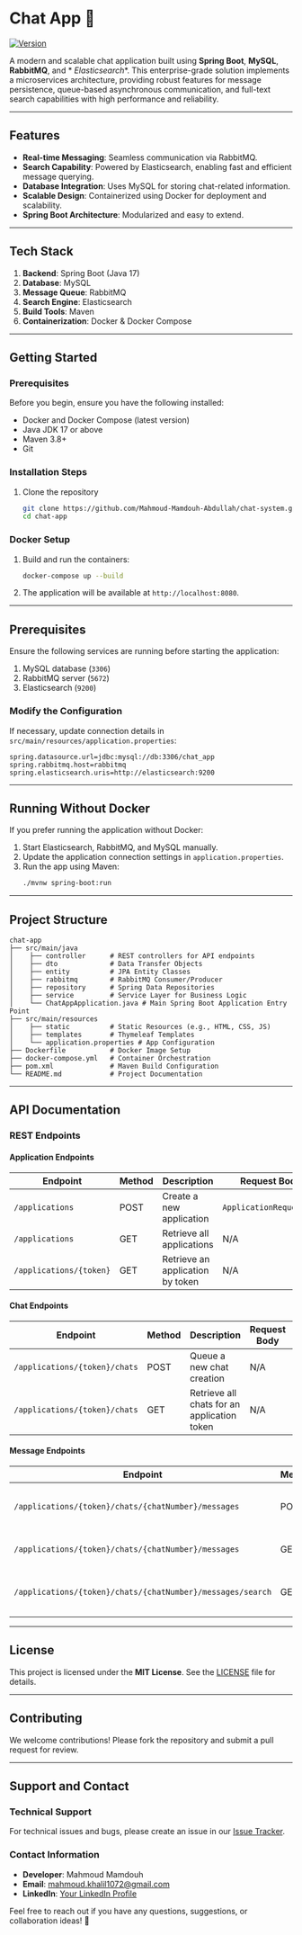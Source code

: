 # Chat App 🚀

[![Version](https://img.shields.io/badge/version-1.0.0-blue.svg)](https://semver.org)

A modern and scalable chat application built using **Spring Boot**, **MySQL**, **RabbitMQ**, and *
*Elasticsearch**. This enterprise-grade solution implements a microservices architecture, providing robust features for
message persistence, queue-based asynchronous communication, and full-text search capabilities with high performance and
reliability.

---

## Features
- **Real-time Messaging**: Seamless communication via RabbitMQ.
- **Search Capability**: Powered by Elasticsearch, enabling fast and efficient message querying.
- **Database Integration**: Uses MySQL for storing chat-related information.
- **Scalable Design**: Containerized using Docker for deployment and scalability.
- **Spring Boot Architecture**: Modularized and easy to extend.

---

## Tech Stack
1. **Backend**: Spring Boot (Java 17)
2. **Database**: MySQL
3. **Message Queue**: RabbitMQ
4. **Search Engine**: Elasticsearch
5. **Build Tools**: Maven
6. **Containerization**: Docker & Docker Compose

---

## Getting Started

### Prerequisites

Before you begin, ensure you have the following installed:

- Docker and Docker Compose (latest version)
- Java JDK 17 or above
- Maven 3.8+
- Git

### Installation Steps

1. Clone the repository
   ```bash
   git clone https://github.com/Mahmoud-Mamdouh-Abdullah/chat-system.git
   cd chat-app
   ```

### Docker Setup
1. Build and run the containers:
   ```bash
   docker-compose up --build
   ```
2. The application will be available at `http://localhost:8080`.

---

## Prerequisites
Ensure the following services are running before starting the application:
1. MySQL database (`3306`)
2. RabbitMQ server (`5672`)
3. Elasticsearch (`9200`)

### Modify the Configuration

If necessary, update connection details in `src/main/resources/application.properties`:

```properties
spring.datasource.url=jdbc:mysql://db:3306/chat_app
spring.rabbitmq.host=rabbitmq
spring.elasticsearch.uris=http://elasticsearch:9200
```
---

## Running Without Docker
If you prefer running the application without Docker:
1. Start Elasticsearch, RabbitMQ, and MySQL manually.
2. Update the application connection settings in `application.properties`.
3. Run the app using Maven:
   ```bash
   ./mvnw spring-boot:run
   ```

---

## Project Structure
```
chat-app
├── src/main/java
│    ├── controller      # REST controllers for API endpoints
│    ├── dto             # Data Transfer Objects
│    ├── entity          # JPA Entity Classes
│    ├── rabbitmq        # RabbitMQ Consumer/Producer
│    ├── repository      # Spring Data Repositories
│    ├── service         # Service Layer for Business Logic
│    └── ChatAppApplication.java # Main Spring Boot Application Entry Point
├── src/main/resources
│    ├── static          # Static Resources (e.g., HTML, CSS, JS)
│    ├── templates       # Thymeleaf Templates
│    └── application.properties # App Configuration
├── Dockerfile           # Docker Image Setup
├── docker-compose.yml   # Container Orchestration
├── pom.xml              # Maven Build Configuration
└── README.md            # Project Documentation
```
---

## API Documentation

### REST Endpoints

#### **Application Endpoints**
| Endpoint                  | Method | Description                         | Request Body               | Response                |
|---------------------------|--------|-------------------------------------|---------------------------|-------------------------|
| `/applications`           | POST   | Create a new application            | `ApplicationRequestDTO`    | `ApplicationResponse`   |
| `/applications`           | GET    | Retrieve all applications           | N/A                       | `ApplicationResponseDTO`     |
| `/applications/{token}`   | GET    | Retrieve an application by token    | N/A                       | `Application`   |

#### **Chat Endpoints**
| Endpoint                                | Method | Description                                 | Request Body | Response                |
|-----------------------------------------|--------|---------------------------------------------|-------------|-------------------------|
| `/applications/{token}/chats`           | POST   | Queue a new chat creation                   | N/A         | `Json Object`           |
| `/applications/{token}/chats`           | GET    | Retrieve all chats for an application token | N/A         | `List<ChatResponseDTO>` |

#### **Message Endpoints**
| Endpoint                                                  | Method | Description                            | Request Body          | Response                  |
|-----------------------------------------------------------|--------|----------------------------------------|-----------------------|---------------------------|
| `/applications/{token}/chats/{chatNumber}/messages`        | POST   | Queue a new message for a chat         | `MessageRequestDTO`   | `Json Object`     |
| `/applications/{token}/chats/{chatNumber}/messages`        | GET    | Retrieve all messages for a chat       | N/A                   | `MessageResponseDTO`           |
| `/applications/{token}/chats/{chatNumber}/messages/search` | GET    | Search messages in a chat by keyword   | N/A                   | `MessageDocumentResponseDTO`           |

---


## License
This project is licensed under the **MIT License**. See the [LICENSE](LICENSE) file for details.

---

## Contributing
We welcome contributions! Please fork the repository and submit a pull request for review.

---

## Support and Contact

### Technical Support

For technical issues and bugs, please create an issue in
our [Issue Tracker](https://github.com/mahmoud-mamdouh-abdullah/chat-app/issues).

### Contact Information

- **Developer**: Mahmoud Mamdouh
- **Email**: mahmoud.khalil1072@gmail.com
- **LinkedIn**: [Your LinkedIn Profile](https://www.linkedin.com/in/mahmoud-mamdouh-88b72a195/)

Feel free to reach out if you have any questions, suggestions, or collaboration ideas! 🚀
